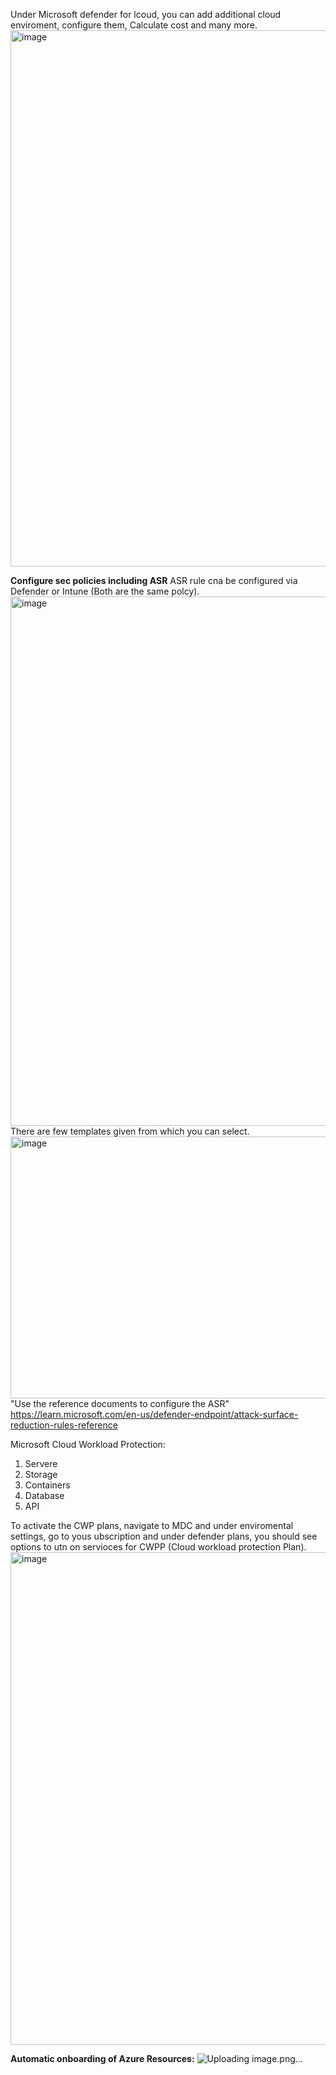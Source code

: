 Under Microsoft defender for lcoud, you can add additional cloud enviroment, configure them, Calculate cost and many more.
<img width="1410" height="858" alt="image" src="https://github.com/user-attachments/assets/196ea58d-11e3-4106-a4df-b37f0d6da582" />

**Configure sec policies including ASR**
ASR rule cna be configured via Defender or Intune (Both are the same polcy).
<img width="1638" height="847" alt="image" src="https://github.com/user-attachments/assets/c5655849-18f1-4cb1-806b-4e097851b696" />
There are few templates given from which you can select.
<img width="614" height="419" alt="image" src="https://github.com/user-attachments/assets/47e126c2-2b37-44e6-b379-e1418ef2c2dd" />
"Use the reference documents to configure the ASR"
https://learn.microsoft.com/en-us/defender-endpoint/attack-surface-reduction-rules-reference

Microsoft Cloud Workload Protection:
1. Servere
2. Storage
3. Containers
4. Database
5. API

To activate the CWP plans, navigate to MDC and under enviromental settings, go to yous ubscription and under defender plans, you should see options to utn on servioces for CWPP (Cloud workload protection Plan).
<img width="1427" height="788" alt="image" src="https://github.com/user-attachments/assets/22e3a1cc-43d9-485e-8ed6-876317f85e0b" />

**Automatic onboarding of Azure Resources:**
![Uploading image.png…]()

